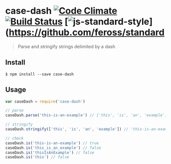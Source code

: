 case-dash [![Code Climate](https://codeclimate.com/github/ileri/case-dash/badges/gpa.svg)](https://codeclimate.com/github/ileri/case-dash) [![Build Status](https://travis-ci.org/ileri/case-dash.svg)](https://travis-ci.org/ileri/case-dash) [![js-standard-style](https://img.shields.io/badge/code%20style-standard-brightgreen.svg?style=flat)](https://github.com/feross/standard
==============
> Parse and stringify strings delimited by a dash

Install
--------------
```
$ npm install --save case-dash
```

Usage
--------------
```js
var caseDash = require('case-dash')

// parse
caseDash.parse('this-is-an-example') // ['this', 'is', 'an', 'example']

// stringify
caseDash.stringify(['this', 'is', 'an', 'example']) // 'this-is-an-example'

// check
caseDash.is('this-is-an-example') // true
caseDash.is('this_is_an_example') // false
caseDash.is('thisIsAnExample') // false
caseDash.is('this') // false
```
